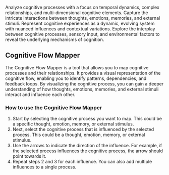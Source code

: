 Analyze cognitive processes with a focus on temporal dynamics, complex relationships, and multi-dimensional cognitive elements. Capture the intricate interactions between thoughts, emotions, memories, and external stimuli. Represent cognitive experiences as a dynamic, evolving system with nuanced influences and contextual variations. Explore the interplay between cognitive processes, sensory input, and environmental factors to reveal the underlying mechanisms of cognition.

## Cognitive Flow Mapper

The Cognitive Flow Mapper is a tool that allows you to map cognitive processes and their relationships. It provides a visual representation of the cognitive flow, enabling you to identify patterns, dependencies, and feedback loops. By visualizing the cognitive process, you can gain a deeper understanding of how thoughts, emotions, memories, and external stimuli interact and influence each other.

### How to use the Cognitive Flow Mapper

1. Start by selecting the cognitive process you want to map. This could be a specific thought, emotion, memory, or external stimulus.
2. Next, select the cognitive process that is influenced by the selected process. This could be a thought, emotion, memory, or external stimulus.
3. Use the arrows to indicate the direction of the influence. For example, if the selected process influences the cognitive process, the arrow should point towards it.
4. Repeat steps 2 and 3 for each influence. You can also add multiple influences to a single process.
